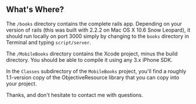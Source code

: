 What's Where?
-------------

The `/books` directory contains the complete rails app. Depending on your version of rails (this was built with 2.2.2 on Mac OS X 10.6 Snow Leopard), it should run locally on port 3000 simply by changing to the `books` directory in Terminal and typing `script/server`. 

The `/MobileBooks` directory contains the Xcode project, minus the build directory. You should be able to compile it using any 3.x iPhone SDK. 

In the `Classes` subdirectory of the `MobileBooks` project, you'll find a roughly 1.1-version copy of the ObjectiveResource library that you can copy into your project. 

Thanks, and don't hesitate to contact me with questions. 